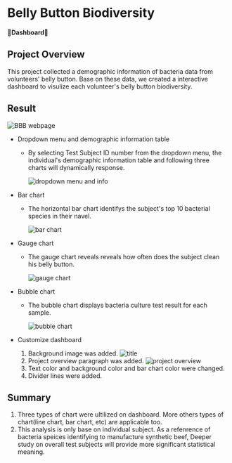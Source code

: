 # Belly Button Biodiversity
**:small_blue_diamond:Dashboard:small_blue_diamond:**

## Project Overview
This project collected a demographic information of bacteria data from volunteers' belly button. Base on these data, we created a interactive dashboard to visulize each volunteer's belly button biodiversity.

## Result
  ![BBB webpage](https://user-images.githubusercontent.com/105877888/184466359-5297eb3d-df6a-4b51-92c4-a64421a82933.PNG)
 
  - Dropdown menu and demographic information table
     - By selecting Test Subject ID number from the dropdown menu, the individual's demographic information table and following three charts will dynamically response. 
       
       ![dropdown menu and info](https://user-images.githubusercontent.com/105877888/184466327-33587554-553a-47fa-a946-c5ed18471509.PNG)

  - Bar chart
    - The horizontal bar chart identifys the subject's top 10 bacterial species in their navel.
      
      ![bar chart](https://user-images.githubusercontent.com/105877888/184466334-c0bac258-cd64-40a9-9b88-ec6ea9d3da3a.PNG)

  
  - Gauge chart
    - The gauge chart reveals reveals how often does the subject clean his belly button.
      
      ![gauge chart](https://user-images.githubusercontent.com/105877888/184466341-987a0416-5521-4c8d-97e2-1d51af7d50c5.PNG)

  
  - Bubble chart
    -  The bubble chart displays bacteria culture test result for each sample.
       
       ![bubble chart](https://user-images.githubusercontent.com/105877888/184466353-838c2632-dab6-44c5-a777-1a373d69dc46.PNG)

  
  - Customize dashboard
    1. Background image was added.
       ![title](https://user-images.githubusercontent.com/105877888/184466380-ee8c9193-f557-4adf-8237-d2751f61dd7f.PNG)
    2. Project overview paragraph was added.
       ![project overview](https://user-images.githubusercontent.com/105877888/184466381-fbc6b662-424a-4ae2-bdff-93a86e9d18d8.PNG)
    3. Text color and background color and bar chart color were changed. 
    4. Divider lines were added.

## Summary
1. Three types of chart were ultilized on dashboard. More others types of chart(line chart, bar chart, etc) are applicable too.
2. This analysis is only base on individual subject. As a refenrence of bacteria speices identifying to manufacture synthetic beef, Deeper study on overall test subjects will provide more significant statistical meaning.


           
         
